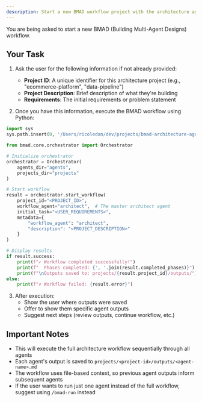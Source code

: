 ```yaml
---
description: Start a new BMAD workflow project with the architecture agent
---
```


You are being asked to start a new BMAD (Building Multi-Agent Designs) workflow.

## Your Task

1. Ask the user for the following information if not already provided:
   - **Project ID**: A unique identifier for this architecture project (e.g., "ecommerce-platform", "data-pipeline")
   - **Project Description**: Brief description of what they're building
   - **Requirements**: The initial requirements or problem statement

2. Once you have this information, execute the BMAD workflow using Python:

```python
import sys
sys.path.insert(0, '/Users/ricoledan/dev/projects/bmad-architecture-agent')

from bmad.core.orchestrator import Orchestrator

# Initialize orchestrator
orchestrator = Orchestrator(
    agents_dir="agents",
    projects_dir="projects"
)

# Start workflow
result = orchestrator.start_workflow(
    project_id="<PROJECT_ID>",
    workflow_agent="architect",  # The master architect agent
    initial_task="<USER_REQUIREMENTS>",
    metadata={
        "workflow_agent": "architect",
        "description": "<PROJECT_DESCRIPTION>"
    }
)

# Display results
if result.success:
    print(f"✓ Workflow completed successfully!")
    print(f"  Phases completed: {', '.join(result.completed_phases)}")
    print(f"\nOutputs saved to: projects/{result.project_id}/outputs/")
else:
    print(f"✗ Workflow failed: {result.error}")
```

3. After execution:
   - Show the user where outputs were saved
   - Offer to show them specific agent outputs
   - Suggest next steps (review outputs, continue workflow, etc.)

## Important Notes

- This will execute the full architecture workflow sequentially through all agents
- Each agent's output is saved to `projects/<project-id>/outputs/<agent-name>.md`
- The workflow uses file-based context, so previous agent outputs inform subsequent agents
- If the user wants to run just one agent instead of the full workflow, suggest using `/bmad-run` instead
